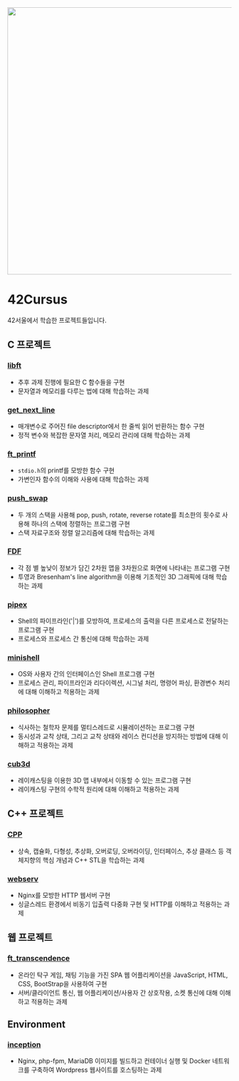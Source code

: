 <img style="width: 600px;" src="https://github.com/Clearsu/42cursus/assets/67998022/9e5ecbf0-bf59-4787-9c28-f66bd7a141ba">

# 42Cursus
42서울에서 학습한 프로젝트들입니다.

## C 프로젝트
### [libft](https://github.com/Clearsu/42_libft)
- 추후 과제 진행에 필요한 C 함수들을 구현
- 문자열과 메모리를 다루는 법에 대해 학습하는 과제

### [get_next_line](https://github.com/Clearsu/42_get_next_line)
- 매개변수로 주어진 file descriptor에서 한 줄씩 읽어 반환하는 함수 구현
- 정적 변수와 복잡한 문자열 처리, 메모리 관리에 대해 학습하는 과제

### [ft_printf](https://github.com/Clearsu/42_ft_printf)
- `stdio.h`의 printf를 모방한 함수 구현
- 가변인자 함수의 이해와 사용에 대해 학습하는 과제

### [push_swap](https://github.com/Clearsu/42_push_swap)
- 두 개의 스택을 사용해 pop, push, rotate, reverse rotate를 최소한의 횟수로 사용해 하나의 스택에 정렬하는 프로그램 구현
- 스택 자료구조와 정렬 알고리즘에 대해 학습하는 과제

### [FDF](https://github.com/Clearsu/42_FDF)
- 각 점 별 높낮이 정보가 담긴 2차원 맵을 3차원으로 화면에 나타내는 프로그램 구현
- 투영과 Bresenham's line algorithm을 이용해 기초적인 3D 그래픽에 대해 학습하는 과제

### [pipex](https://github.com/Clearsu/42_pipex)
- Shell의 파이프라인('|')를 모방하여, 프로세스의 출력을 다른 프로세스로 전달하는 프로그램 구현
- 프로세스와 프로세스 간 통신에 대해 학습하는 과제

### [minishell](https://github.com/Clearsu/42_minishell)
- OS와 사용자 간의 인터페이스인 Shell 프로그램 구현
- 프로세스 관리, 파이프라인과 리다이렉션, 시그널 처리, 명령어 파싱, 환경변수 처리에 대해 이해하고 적용하는 과제

### [philosopher](https://github.com/Clearsu/42_philosophers)
- 식사하는 철학자 문제를 멀티스레드로 시뮬레이션하는 프로그램 구현
- 동시성과 교착 상태, 그리고 교착 상태와 레이스 컨디션을 방지하는 방법에 대해 이해하고 적용하는 과제

### [cub3d](https://github.com/Clearsu/42_Cub3D)
- 레이캐스팅을 이용한 3D 맵 내부에서 이동할 수 있는 프로그램 구현 
- 레이캐스팅 구현의 수학적 원리에 대해 이해하고 적용하는 과제

## C++ 프로젝트
### [CPP](https://github.com/Clearsu/CPPmodule)
- 상속, 캡슐화, 다형성, 추상화, 오버로딩, 오버라이딩, 인터페이스, 추상 클래스 등 객체지향의 핵심 개념과 C++ STL을 학습하는 과제

### [webserv](https://github.com/Clearsu/webserv)
- Nginx를 모방한 HTTP 웹서버 구현
- 싱글스레드 환경에서 비동기 입출력 다중화 구현 및 HTTP를 이해하고 적용하는 과제

## 웹 프로젝트
### [ft_transcendence](https://github.com/Clearsu/ft_transcendence)
- 온라인 탁구 게임, 채팅 기능을 가진 SPA 웹 어플리케이션을 JavaScript, HTML, CSS, BootStrap을 사용하여 구현
- 서버/클라이언트 통신, 웹 어플리케이션/사용자 간 상호작용, 소켓 통신에 대해 이해하고 적용하는 과제

## Environment
### [inception](https://github.com/Clearsu/42_inception)
- Nginx, php-fpm, MariaDB 이미지를 빌드하고 컨테이너 실행 및 Docker 네트워크를 구축하여 Wordpress 웹사이트를 호스팅하는 과제
